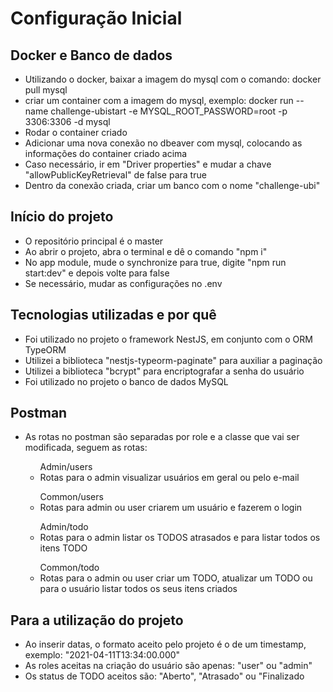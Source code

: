 <h1>Configuração Inicial</h1>

## Docker e Banco de dados
<ul>
  <li>Utilizando o docker, baixar a imagem do mysql com o comando: docker pull mysql</li>
  <li>criar um container com a imagem do mysql, exemplo: docker run --name challenge-ubistart -e MYSQL_ROOT_PASSWORD=root -p 3306:3306 -d mysql</li>
  <li>Rodar o container criado</li>
  <li>Adicionar uma nova conexão no dbeaver com mysql, colocando as informações do container criado acima</li>
  <li>Caso necessário, ir em "Driver properties" e mudar a chave "allowPublicKeyRetrieval" de false para true</li>
  <li>Dentro da conexão criada, criar um banco com o nome "challenge-ubi"</li>
</ul>

## Início do projeto
<ul>
  <li>O repositório principal é o master</li>
  <li>Ao abrir o projeto, abra o terminal e dê o comando "npm i"</li>
  <li>No app module, mude o synchronize para true, digite "npm run start:dev" e depois volte para false</li>
  <li>Se necessário, mudar as configurações no .env</li>
</ul>

## Tecnologias utilizadas e por quê
<ul>
  <li>Foi utilizado no projeto o framework NestJS, em conjunto com o ORM TypeORM</li>
  <li>Utilizei a biblioteca "nestjs-typeorm-paginate" para auxiliar a paginação</li>
  <li>Utilizei a biblioteca "bcrypt" para encriptografar a senha do usuário</li>
  <li>Foi utilizado no projeto o banco de dados MySQL</li>
</ul>

## Postman
<ul>
  <li>As rotas no postman são separadas por role e a classe que vai ser modificada, seguem as rotas:</li>
  <ul>Admin/users
    <li>
      Rotas para o admin visualizar usuários em geral ou pelo e-mail
    </li>
  </ul>
  <ul>Common/users
    <li>
      Rotas para admin ou user criarem um usuário e fazerem o login
    </li>
  </ul>
  <ul>Admin/todo
    <li>
      Rotas para o admin listar os TODOS atrasados e para listar todos os itens TODO
    </li>
  </ul>
  <ul>Common/todo
    <li>
      Rotas para o admin ou user criar um TODO, atualizar um TODO ou para o usuário listar todos os seus itens criados
    </li>
  </ul>
</ul>

## Para a utilização do projeto
<ul>
  <li>Ao inserir datas, o formato aceito pelo projeto é o de um timestamp, exemplo: "2021-04-11T13:34:00.000"</li>
  <li>
    As roles aceitas na criação do usuário são apenas: "user" ou "admin"
  </li>
  <li>
    Os status de TODO aceitos são: "Aberto", "Atrasado" ou "Finalizado
  </li>
</ul>

